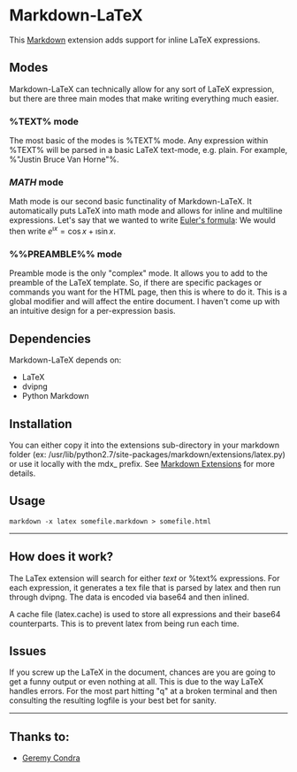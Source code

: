 # Markdown-LaTeX
This [Markdown](http://daringfireball.net/projects/markdown/) extension adds support for inline LaTeX expressions.

## Modes
Markdown-LaTeX can technically allow for any sort of LaTeX expression, but there are three main modes that make writing everything much easier.

### %TEXT% mode
The most basic of the modes is %TEXT% mode. Any expression within %TEXT% will be parsed in a basic LaTeX text-mode, e.g. plain. For example, %"Justin Bruce Van Horne"%.

### $MATH$ mode
Math mode is our second basic functinality of Markdown-LaTeX. It automatically puts LaTeX into math mode and allows for inline and multiline expressions. Let's say that we wanted to write [Euler's formula](http://en.wikipedia.org/wiki/Euler's_formula): We would then write $e^{\imath x} = \cos{x} + \imath\sin{x}$.

### %%PREAMBLE%% mode
Preamble mode is the only "complex" mode. It allows you to add to the preamble of the LaTeX template. So, if there are specific packages or commands you want for the HTML page, then this is where to do it. This is a global modifier and will affect the entire document. I haven't come up with an intuitive design for a per-expression basis.

## Dependencies
Markdown-LaTeX depends on:
- LaTeX
- dvipng
- Python Markdown

## Installation
You can either copy it into the extensions sub-directory in your markdown folder (ex: /usr/lib/python2.7/site-packages/markdown/extensions/latex.py) or use it locally with the mdx_ prefix. See [Markdown Extensions](http://www.freewisdom.org/projects/python-markdown/Writing_Extensions) for more details.

## Usage
    markdown -x latex somefile.markdown > somefile.html

----

## How does it work?
The LaTex extension will search for either $text$ or %text% expressions. For each expression, it generates a tex file that is parsed by latex and then run through dvipng. The data is encoded via base64 and then inlined.


A cache file (latex.cache) is used to store all expressions and their base64 counterparts. This is to prevent latex from being run each time.

## Issues
If you screw up the LaTeX in the document, chances are you are going to get a funny output or even nothing at all. This is due to the way LaTeX handles errors. For the most part hitting "q" at a broken terminal and then consulting the resulting logfile is your best bet for sanity.

----

## Thanks to:
- [Geremy Condra](https://github.com/debatem1)

